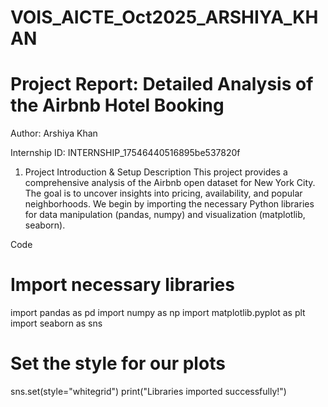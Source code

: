 # VOIS_AICTE_Oct2025_ARSHIYA_KHAN


# Project Report: Detailed Analysis of the Airbnb Hotel Booking



Author: Arshiya Khan

Internship ID: INTERNSHIP_17546440516895be537820f    


1. Project Introduction & Setup
Description
This project provides a comprehensive analysis of the Airbnb open dataset for New York City. The goal is to uncover insights into pricing, availability, and popular neighborhoods. We begin by importing the necessary Python libraries for data manipulation (pandas, numpy) and visualization (matplotlib, seaborn).

Code
# Import necessary libraries
import pandas as pd
import numpy as np
import matplotlib.pyplot as plt
import seaborn as sns

# Set the style for our plots
sns.set(style="whitegrid")
print("Libraries imported successfully!")

